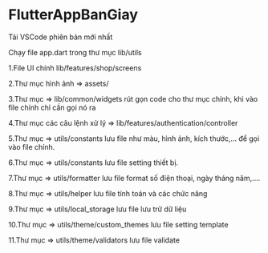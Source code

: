 # FlutterAppBanGiay
Tải VSCode phiên bản mới nhất

Chạy file app.dart trong thư mục lib/utils

1.File UI chính lib/features/shop/screens

2.Thư mục hình ảnh => assets/

3.Thư mục => lib/common/widgets rút gọn code cho thư mục chính, khi vào file chính chỉ cần gọi nó ra

4.Thư mục các câu lệnh xử lý => lib/features/authentication/controller

5.Thư mục => utils/constants lưu file như màu, hình ảnh, kích thước,... để gọi vào file chính.

6.Thư mục => utils/constants lưu file setting thiết bị.

7.Thư mục => utils/formatter lưu file format số điện thoại, ngày tháng năm,....

8.Thư mục => utils/helper lưu file tính toán và các chức năng

9.Thư mục => utils/local_storage lưu file lưu trữ dữ liệu

10.Thư mục => utils/theme/custom_themes lưu file setting template

11.Thư mục => utils/theme/validators lưu file validate